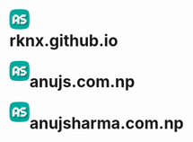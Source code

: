 <img align="left" width="36" height="36" src="img/logo48.png" alt="Anuj Sharma">

# rknx.github.io

<img align="left" width="36" height="36" src="img/logo48.png" alt="Anuj Sharma">

# anujs.com.np

<img align="left" width="36" height="36" src="img/logo48.png" alt="Anuj Sharma">

# anujsharma.com.np
